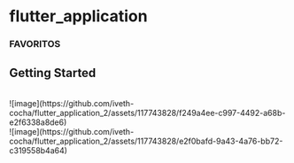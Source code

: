 # flutter_application

### FAVORITOS

## Getting Started
<br>
![image](https://github.com/iveth-cocha/flutter_application_2/assets/117743828/f249a4ee-c997-4492-a68b-e2f6338a8de6)
<br>
![image](https://github.com/iveth-cocha/flutter_application_2/assets/117743828/e2f0bafd-9a43-4a76-bb72-c319558b4a64)


